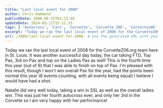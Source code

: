```yaml
---
title: "Last local event for 2008"
author: Chris Hammond
publishDate: 2008-08-25T02:23:48
updateDate: 2024-03-11T15:11:33
tags: [ 'Autocross', 'Cars', 'Corvette', 'Corvette Z06', 'Corvettez06', 'CorvetteZ06org' ]
excerpt: "Today we ran the last local event of 2008 for the CorvetteZ06.org team here in St. Louis. It was another successful day today, the car taking FTD, Top Pax, 3rd on Pax and top on the Ladies Pax as well! This is the fourth time this year (out of 6) that I was able to finish on top of Pax. I'm pleased with this result, though I won't win overall Pax for the year, had the points been normal this year (6 events counting, with all events being equal) I believe I would have had a shot. Natalie did very well today, taking a win in SSL as well as the overall ladies win. This was just her fourth autocross ever, and only her 3rd in the Corvette so I am very happy with her performance!"
url: /2008/last-local-event-for-2008  # Use the generated URL with year
---
```

<p>Today we ran the last local event of 2008 for the CorvetteZ06.org team here in St. Louis. It was another successful day today, the car taking FTD, Top Pax, 3rd on Pax and top on the Ladies Pax as well! This is the fourth time this year (out of 6) that I was able to finish on top of Pax. I'm pleased with this result, though I won't win overall Pax for the year, had the points been normal this year (6 events counting, with all events being equal) I believe I would have had a shot.</p> <p>Natalie did very well today, taking a win in SSL as well as the overall ladies win. This was just her fourth autocross ever, and only her 3rd in the Corvette so I am very happy with her performance!</p>  
